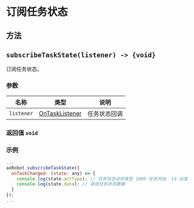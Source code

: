 # 订阅任务状态

## 方法

## `subscribeTaskState(listener) -> {void}`

订阅任务状态。

### 参数

| 名称       | 类型                                      | 说明         |
| ---------- | ----------------------------------------- | ------------ |
| `listener` | [OnTaskListener](../../../Define/Define-OnTaskListener) | 任务状态回调 |

### 返回值 `void`

### 示例

```javascript
...
axRobot.subscribeTaskState({
  onTaskChanged: (state: any) => {
    console.log(state.actType); // 任务状态动作类型 1000-任务开始  14-出发  16-到达  40-等待交互  1001-任务完成
    console.log(state.data); // 具体任务状态数据
  }
});
...
```



